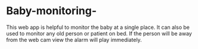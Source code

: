 # Baby-monitoring-
This web app is helpful to monitor the baby at a single place. It can also be used to monitor any old person or patient on bed. If the person will be away from the web cam view the alarm will play immediately.
